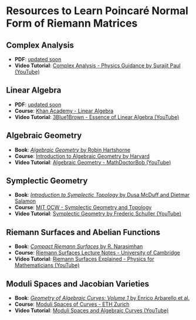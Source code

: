 # Resources to Learn Poincaré Normal Form of Riemann Matrices

## Complex Analysis
- **PDF**: [updated soon](xyz.pdf)
- **Video Tutorial**: [Complex Analysis - Physics Guidance by Surajit Paul (YouTube)](https://www.youtube.com/playlist?list=PLCI-Fq3C12YFSWu_aOBa_oV52dp0F-5LY)

## Linear Algebra
- **PDF**: [updated soon](xyz.pdf)
- **Course**: [Khan Academy - Linear Algebra](https://www.khanacademy.org/math/linear-algebra)
- **Video Tutorial**: [3Blue1Brown - Essence of Linear Algebra (YouTube)](https://www.youtube.com/playlist?list=PLZHQObOWTQDMsr9KFSd5qT8p1wCdb5UrL)

## Algebraic Geometry
- **Book**: [*Algebraic Geometry* by Robin Hartshorne](https://www.springer.com/gp/book/9780387902449)
- **Course**: [Introduction to Algebraic Geometry by Harvard](https://math.harvard.edu/~ctm/home/text/class/harvard/157/lec/lec.pdf)
- **Video Tutorial**: [Algebraic Geometry - MathDoctorBob (YouTube)](https://www.youtube.com/results?search_query=algebraic+geometry+mathdoctorbob)

## Symplectic Geometry
- **Book**: [*Introduction to Symplectic Topology* by Dusa McDuff and Dietmar Salamon](https://global.oup.com/academic/product/introduction-to-symplectic-topology-9780198794899)
- **Course**: [MIT OCW - Symplectic Geometry and Topology](https://ocw.mit.edu/courses/mathematics/18-965-symplectic-geometry-and-topology-spring-2004/)
- **Video Tutorial**: [Symplectic Geometry by Frederic Schuller (YouTube)](https://www.youtube.com/results?search_query=symplectic+geometry+frederic+schuller)

## Riemann Surfaces and Abelian Functions
- **Book**: [*Compact Riemann Surfaces* by R. Narasimhan](https://press.princeton.edu/books/hardcover/9780691003726/compact-riemann-surfaces)
- **Course**: [Riemann Surfaces Lecture Notes - University of Cambridge](https://www.dpmms.cam.ac.uk/~pl229/lecturenotes/RiemannSurfaces.pdf)
- **Video Tutorial**: [Riemann Surfaces Explained - Physics for Mathematicians (YouTube)](https://www.youtube.com/results?search_query=riemann+surfaces)

## Moduli Spaces and Jacobian Varieties
- **Book**: [*Geometry of Algebraic Curves: Volume 1* by Enrico Arbarello et al.](https://www.springer.com/gp/book/9780387902449)
- **Course**: [Moduli Spaces of Curves - ETH Zurich](https://people.math.ethz.ch/~mihnea/ModuliCurves.pdf)
- **Video Tutorial**: [Moduli Spaces and Algebraic Curves (YouTube)](https://www.youtube.com/results?search_query=moduli+spaces+and+algebraic+curves)
